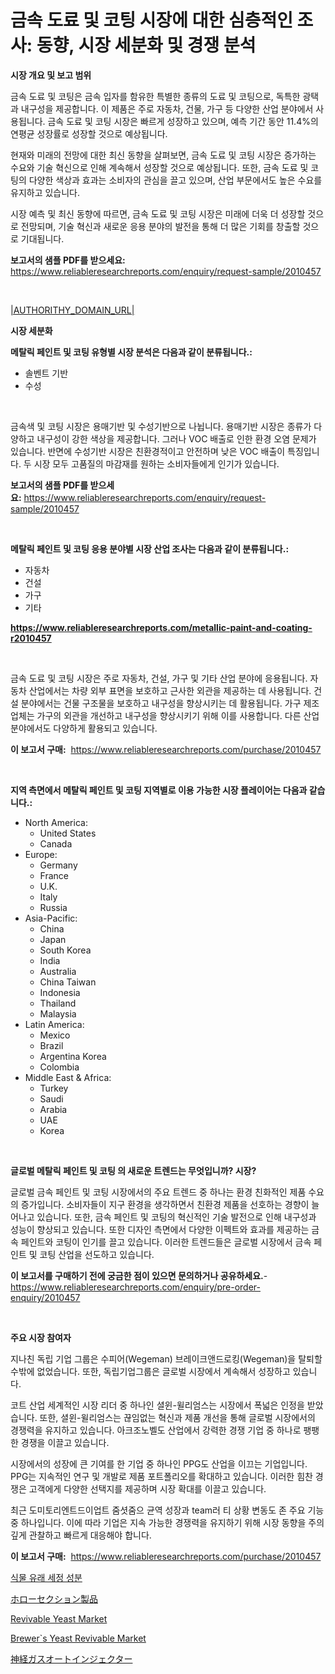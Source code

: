 <p><h1>금속 도료 및 코팅 시장에 대한 심층적인 조사: 동향, 시장 세분화 및 경쟁 분석</h1></p><p><strong>시장 개요 및 보고 범위</strong></p>
<p><p>금속 도료 및 코팅은 금속 입자를 함유한 특별한 종류의 도료 및 코팅으로, 독특한 광택과 내구성을 제공합니다. 이 제품은 주로 자동차, 건물, 가구 등 다양한 산업 분야에서 사용됩니다. 금속 도료 및 코팅 시장은 빠르게 성장하고 있으며, 예측 기간 동안 11.4%의 연평균 성장률로 성장할 것으로 예상됩니다. </p><p>현재와 미래의 전망에 대한 최신 동향을 살펴보면, 금속 도료 및 코팅 시장은 증가하는 수요와 기술 혁신으로 인해 계속해서 성장할 것으로 예상됩니다. 또한, 금속 도료 및 코팅의 다양한 색상과 효과는 소비자의 관심을 끌고 있으며, 산업 부문에서도 높은 수요를 유지하고 있습니다. </p><p>시장 예측 및 최신 동향에 따르면, 금속 도료 및 코팅 시장은 미래에 더욱 더 성장할 것으로 전망되며, 기술 혁신과 새로운 응용 분야의 발전을 통해 더 많은 기회를 창출할 것으로 기대됩니다.</p></p>
<p><strong>보고서의 샘플 PDF를 받으세요:</strong> <a href="https://www.reliableresearchreports.com/enquiry/request-sample/2010457">https://www.reliableresearchreports.com/enquiry/request-sample/2010457</a></p>
<p>&nbsp;</p>
<p><a href="|AUTHORITHY_DOMAIN_URL|">|AUTHORITHY_DOMAIN_URL|</a></p>
<p><strong>시장 세분화</strong></p>
<p><strong>메탈릭 페인트 및 코팅 유형별 시장 분석은 다음과 같이 분류됩니다.:</strong></p>
<p><ul><li>솔벤트 기반</li><li>수성</li></ul></p>
<p>&nbsp;</p>
<p><p>금속색 및 코팅 시장은 용매기반 및 수성기반으로 나뉩니다. 용매기반 시장은 종류가 다양하고 내구성이 강한 색상을 제공합니다. 그러나 VOC 배출로 인한 환경 오염 문제가 있습니다. 반면에 수성기반 시장은 친환경적이고 안전하며 낮은 VOC 배출이 특징입니다. 두 시장 모두 고품질의 마감재를 원하는 소비자들에게 인기가 있습니다.</p></p>
<p><strong>보고서의 샘플 PDF를 받으세요:</strong>&nbsp;<a href="https://www.reliableresearchreports.com/enquiry/request-sample/2010457">https://www.reliableresearchreports.com/enquiry/request-sample/2010457</a></p>
<p>&nbsp;</p>
<p><strong> 메탈릭 페인트 및 코팅 응용 분야별 시장 산업 조사는 다음과 같이 분류됩니다.:</strong></p>
<p><ul><li>자동차</li><li>건설</li><li>가구</li><li>기타</li></ul></p>
<p><strong><a href="https://www.reliableresearchreports.com/metallic-paint-and-coating-r2010457">https://www.reliableresearchreports.com/metallic-paint-and-coating-r2010457</a></strong></p>
<p>&nbsp;</p>
<p><p>금속 도료 및 코팅 시장은 주로 자동차, 건설, 가구 및 기타 산업 분야에 응용됩니다. 자동차 산업에서는 차량 외부 표면을 보호하고 근사한 외관을 제공하는 데 사용됩니다. 건설 분야에서는 건물 구조물을 보호하고 내구성을 향상시키는 데 활용됩니다. 가구 제조업체는 가구의 외관을 개선하고 내구성을 향상시키기 위해 이를 사용합니다. 다른 산업 분야에서도 다양하게 활용되고 있습니다.</p></p>
<p><strong>이 보고서 구매:</strong>&nbsp; <a href="https://www.reliableresearchreports.com/purchase/2010457">https://www.reliableresearchreports.com/purchase/2010457</a></p>
<p>&nbsp;</p>
<p><strong>지역 측면에서 메탈릭 페인트 및 코팅 지역별로 이용 가능한 시장 플레이어는 다음과 같습니다.:</strong></p>
<p><ul>
    <li>
        North America:
        <ul>
            <li>United States</li>
            <li>Canada</li>
        </ul>
    </li>
    <li>
        Europe:
        <ul>
            <li>Germany</li>
            <li>France</li>
            <li>U.K.</li>
            <li>Italy</li>
            <li>Russia</li>
        </ul>
    </li>
    <li>
        Asia-Pacific:
        <ul>
            <li>China</li>
            <li>Japan</li>
            <li>South Korea</li>
            <li>India</li>
            <li>Australia</li>
            <li>China Taiwan</li>
            <li>Indonesia</li>
            <li>Thailand</li>
            <li>Malaysia</li>
        </ul>
    </li>
    <li>
        Latin America:
        <ul>
            <li>Mexico</li>
            <li>Brazil</li>
            <li>Argentina Korea</li>
            <li>Colombia</li>
        </ul>
    </li>
    <li>
        Middle East & Africa:
        <ul>
            <li>Turkey</li>
            <li>Saudi</li>
            <li>Arabia</li>
            <li>UAE</li>
            <li>Korea</li>
        </ul>
    </li>
    </ul></p>
<p>&nbsp;</p>
<p><strong>글로벌 메탈릭 페인트 및 코팅 의 새로운 트렌드는 무엇입니까? 시장?</strong></p>
<p><p>글로벌 금속 페인트 및 코팅 시장에서의 주요 트렌드 중 하나는 환경 친화적인 제품 수요의 증가입니다. 소비자들이 지구 환경을 생각하면서 친환경 제품을 선호하는 경향이 늘어나고 있습니다. 또한, 금속 페인트 및 코팅의 혁신적인 기술 발전으로 인해 내구성과 성능이 향상되고 있습니다. 또한 디자인 측면에서 다양한 이펙트와 효과를 제공하는 금속 페인트와 코팅이 인기를 끌고 있습니다. 이러한 트렌드들은 글로벌 시장에서 금속 페인트 및 코팅 산업을 선도하고 있습니다.</p></p>
<p><strong>이 보고서를 구매하기 전에 궁금한 점이 있으면 문의하거나 공유하세요.</strong>- <a href="https://www.reliableresearchreports.com/enquiry/pre-order-enquiry/2010457">https://www.reliableresearchreports.com/enquiry/pre-order-enquiry/2010457</a></p>
<p>&nbsp;</p>
<p><strong>주요 시장 참여자</strong></p>
<p><p>지나친 독립 기업 그룹은 수피어(Wegeman) 브레이크앤드로킹(Wegeman)을 탈퇴할 수밖에 없었습니다.  또한, 독립기업그룹은 글로벌 시장에서 계속해서 성장하고 있습니다.</p><p>코트 산업 세계적인 시장 리더 중 하나인 셜윈-윌리엄스는 시장에서 폭넓은 인정을 받았습니다. 또한, 셜윈-윌리엄스는 끊임없는 혁신과 제품 개선을 통해 글로벌 시장에서의 경쟁력을 유지하고 있습니다. 아크조노벨도 산업에서 강력한 경쟁 기업 중 하나로 팽팽한 경쟁을 이끌고 있습니다.</p><p>시장에서의 성장에 큰 기여를 한 기업 중 하나인 PPG도 산업을 이끄는 기업입니다. PPG는 지속적인 연구 및 개발로 제품 포트폴리오를 확대하고 있습니다. 이러한 힘찬 경쟁은 고객에게 다양한 선택지를 제공하며 시장 확대를 이끌고 있습니다.</p><p>최근 도미토리엔트드이업트 줌셧줌으 균역 성장과 team러 티 상황 변동도 존 주요 기능 중 하나입니다. 이에 따라 기업은 지속 가능한 경쟁력을 유지하기 위해 시장 동향을 주의 깊게 관찰하고 빠르게 대응해야 합니다.</p></p>
<p><strong>이 보고서 구매:</strong>&nbsp;&nbsp;<a href="https://www.reliableresearchreports.com/purchase/2010457">https://www.reliableresearchreports.com/purchase/2010457</a></p>
<p><p><a href="https://medium.com/@stanleylyittle554467/%EC%8B%9D%EB%AC%BC-%EC%9C%A0%EB%9E%98-%EC%B2%AD%EC%86%8C-%EC%84%B1%EB%B6%84-%EC%8B%9C%EC%9E%A5-%EC%A1%B0%EC%82%AC-%EB%B3%B4%EA%B3%A0%EC%84%9C%EC%97%90%EB%8A%94-cagr-%EC%98%88%EC%B8%A1%EC%97%90-%EB%94%B0%EB%9D%BC-2024%EB%85%84%EB%B6%80%ED%84%B0-2031%EB%85%84%EA%B9%8C%EC%A7%80-%EC%8B%9C%EC%9E%A5-%EA%B7%9C%EB%AA%A8-%EC%A0%90%EC%9C%A0%EC%9C%A8-%EB%B0%8F-%EC%84%B1%EC%9E%A5%EB%A5%A0-%EB%B6%84%EC%84%9D%EC%9D%B4-%ED%8F%AC%ED%95%A8%EB%90%98%EC%96%B4-%EC%9E%88%EC%8A%B5%EB%8B%88%EB%8B%A4-1c61a173f5ef">식물 유래 세정 성분</a></p><p><a href="https://github.com/schmahlson/Market-Research-Report-List-2/blob/main/6586122117687.md">ホローセクション製品</a></p><p><a href="https://github.com/nicholepatriciadoylenwnrjr0/Market-Research-Report-List-2/blob/main/revivable-yeast-market.md">Revivable Yeast Market</a></p><p><a href="https://github.com/ayamgoreng5458/Market-Research-Report-List-1/blob/main/brewers-yeast-revivable-market.md">Brewer`s Yeast Revivable Market</a></p><p><a href="https://github.com/TerrellConn/Market-Research-Report-List-1/blob/main/1559474117688.md">神経ガスオートインジェクター</a></p></p>
